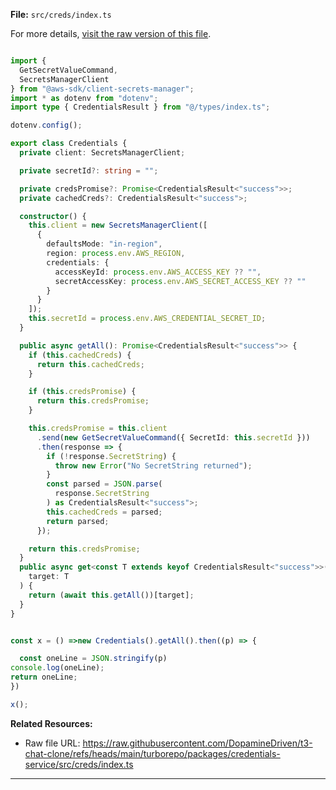 **File:** `src/creds/index.ts`

For more details, [visit the raw version of this file](https://raw.githubusercontent.com/DopamineDriven/t3-chat-clone/refs/heads/main/turborepo/packages/credentials-service/src/creds/index.ts).

```ts

import {
  GetSecretValueCommand,
  SecretsManagerClient
} from "@aws-sdk/client-secrets-manager";
import * as dotenv from "dotenv";
import type { CredentialsResult } from "@/types/index.ts";

dotenv.config();

export class Credentials {
  private client: SecretsManagerClient;

  private secretId?: string = "";

  private credsPromise?: Promise<CredentialsResult<"success">>;
  private cachedCreds?: CredentialsResult<"success">;

  constructor() {
    this.client = new SecretsManagerClient([
      {
        defaultsMode: "in-region",
        region: process.env.AWS_REGION,
        credentials: {
          accessKeyId: process.env.AWS_ACCESS_KEY ?? "",
          secretAccessKey: process.env.AWS_SECRET_ACCESS_KEY ?? ""
        }
      }
    ]);
    this.secretId = process.env.AWS_CREDENTIAL_SECRET_ID;
  }

  public async getAll(): Promise<CredentialsResult<"success">> {
    if (this.cachedCreds) {
      return this.cachedCreds;
    }

    if (this.credsPromise) {
      return this.credsPromise;
    }

    this.credsPromise = this.client
      .send(new GetSecretValueCommand({ SecretId: this.secretId }))
      .then(response => {
        if (!response.SecretString) {
          throw new Error("No SecretString returned");
        }
        const parsed = JSON.parse(
          response.SecretString
        ) as CredentialsResult<"success">;
        this.cachedCreds = parsed;
        return parsed;
      });

    return this.credsPromise;
  }
  public async get<const T extends keyof CredentialsResult<"success">>(
    target: T
  ) {
    return (await this.getAll())[target];
  }
}


const x = () =>new Credentials().getAll().then((p) => {

  const oneLine = JSON.stringify(p)
console.log(oneLine);
return oneLine;
})

x();

```


**Related Resources:**
  - Raw file URL: https://raw.githubusercontent.com/DopamineDriven/t3-chat-clone/refs/heads/main/turborepo/packages/credentials-service/src/creds/index.ts


---

